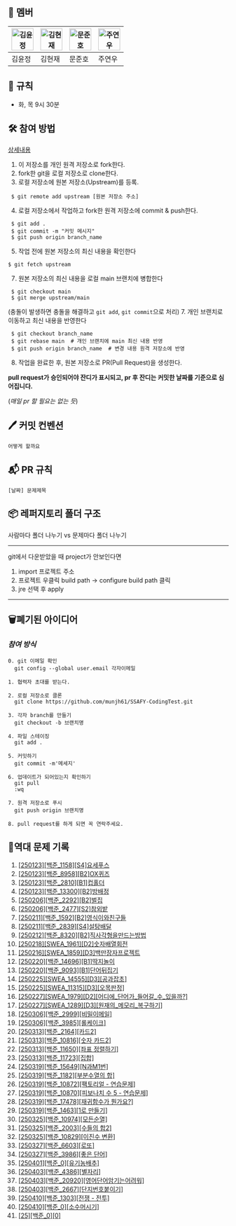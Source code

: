 ## 🐣 **멤버**

|<img src="asset/squrtle.webp" alt="김윤정" width="50" height="50">|<img src="asset/meowth.webp" alt="김현재" width="50" height="50">|<img src="asset/psyduck.webp" alt="문준호" width="50" height="50">|<img src="asset/bu.webp" alt="주연우" width="50" height="50">|
|---|---|---|---|
|김윤정|김현재|문준호|주연우|
## 📌 **규칙**
- 화, 목 9시 30분

## 🛠️ **참여 방법**

[상세내용](https://velog.io/@jisubin12/Github-%EC%99%B8%EB%B6%80%EC%A0%80%EC%9E%A5%EC%86%8C-fork-pull-request-%EB%8F%99%EA%B8%B0%ED%99%94-%ED%95%98%EA%B8%B0)

1. 이 저장소를 개인 원격 저장소로 fork한다.
2. fork한 git을 로컬 저장소로 clone한다.
3. 로컬 저장소에 원본 저장소(Upstream)를 등록.
```
 $ git remote add upstream [원본 저장소 주소]
```
4. 로컬 저장소에서 작업하고 fork한 원격 저장소에 commit & push한다.
```
 $ git add .
 $ git commit -m "커밋 메시지"
 $ git push origin branch_name
```
5. 작업 전에 원본 저장소의 최신 내용을 확인한다
```
$ git fetch upstream
```
7. 원본 저장소의 최신 내용을 로컬 main 브랜치에 병합한다
```
 $ git checkout main
 $ git merge upstream/main
```
(충돌이 발생하면 충돌을 해결하고 `git add`, `git commit`으로 처리)
7. 개인 브랜치로 이동하고 최신 내용을 반영한다
```
 $ git checkout branch_name
 $ git rebase main  # 개인 브랜치에 main 최신 내용 반영
 $ git push origin branch_name  # 변경 내용 원격 저장소에 반영
```
8. 작업을 완료한 후, 원본 저장소로 PR(Pull Request)을 생성한다.

**pull request가 승인되어야 잔디가 표시되고, pr 후 잔디는 커밋한 날짜를 기준으로 심어집니다.**

 (*매일 pr 할 필요는 없는 듯*)

## 🖊️ **커밋 컨벤션**
```
어떻게 할까요
```

## 📬 **PR 규칙**

```
[날짜] 문제제목
```

## 📦 **레퍼지토리 폴더 구조**
사람마다 폴더 나누기 vs 문제마다 폴더 나누기

---
git에서 다운받았을 때 project가 안보인다면
1. import 프로젝트 주소
2. 프로젝트 우클릭 build path -> configure build path 클릭
3. jre 선택 후 apply

---
## 🗑️폐기된 아이디어
### *참여 방식*
```
0. git 이메일 확인
  git config --global user.email 각자이메일

1. 협력자 초대를 받는다.

2. 로컬 저장소로 클론
  git clone https://github.com/munjh61/SSAFY-CodingTest.git

3. 각자 branch를 만들기
  git checkout -b 브랜치명

4. 파일 스테이징
  git add .

5. 커밋하기
  git commit -m'메세지'

6. 업데이트가 되어있는지 확인하기
  git pull
  :wq

7. 원격 저장소로 푸시
  git push origin 브랜치명

8. pull request를 하게 되면 꼭 연락주세요.

```

## 🚀역대 문제 기록
1. [[250123][백준_1158][S4]요세푸스](https://www.acmicpc.net/problem/1158)  
2. [[250123][백준_8958][B2]OX퀴즈](https://www.acmicpc.net/problem/8958)  
3. [[250123][백준_2810][B1]컵홀더](https://www.acmicpc.net/problem/2810)  
4. [[250123][백준_13300][B2]방배정](https://www.acmicpc.net/problem/13300)  
5. [[250206][백준_2292][B2]벌집](https://www.acmicpc.net/problem/2292)  
6. [[250206][백준_2477][S2]참외밭](https://www.acmicpc.net/problem/2477)  
7. [[250211][백준_1592][B2]영식이와친구들](https://www.acmicpc.net/problem/1592)  
8. [[250211][백준_2839][S4]설탕배달](https://www.acmicpc.net/problem/2839)  
9. [[250212][백준_8320][B2]직사각형을만드는방법](https://www.acmicpc.net/problem/8320)  
10. [[250218][SWEA_1961][D2]숫자배열회전](https://swexpertacademy.com/main/code/problem/problemDetail.do?contestProbId=AV5Pq-OKAVYDFAUq&categoryId=AV5Pq-OKAVYDFAUq&categoryType=CODE&problemTitle=1961&orderBy=FIRST_REG_DATETIME&selectCodeLang=ALL&select-1=&pageSize=10&pageIndex=1)
11. [[250216][SWEA_1859][D3]백만장자프로젝트](https://swexpertacademy.com/main/code/problem/problemDetail.do?contestProbId=AV5LrsUaDxcDFAXc&categoryId=AV5LrsUaDxcDFAXc&categoryType=CODE&problemTitle=1859&orderBy=FIRST_REG_DATETIME&selectCodeLang=ALL&select-1=&pageSize=10&pageIndex=1)
12. [[250220][백준_14696][B1]딱지놀이](https://www.acmicpc.net/problem/14696)
13. [[250220][백준_9093][B1]단어뒤집기](https://www.acmicpc.net/problem/9093)
14. [[250225][SWEA_14555][D3][공과잡초]](https://swexpertacademy.com/main/code/problem/problemDetail.do?contestProbId=AYGtoa3qARcDFARC&categoryId=AYGtoa3qARcDFARC&categoryType=CODE&problemTitle=14555&orderBy=FIRST_REG_DATETIME&selectCodeLang=ALL&select-1=&pageSize=10&pageIndex=1)
15. [[250225][SWEA_11315][D3][오목판정]](https://swexpertacademy.com/main/code/problem/problemDetail.do?contestProbId=AXaSUPYqPYMDFASQ&categoryId=AXaSUPYqPYMDFASQ&categoryType=CODE&problemTitle=%EC%98%A4%EB%AA%A9+%ED%8C%90%EC%A0%95&orderBy=FIRST_REG_DATETIME&selectCodeLang=ALL&select-1=&pageSize=10&pageIndex=1)
16. [[250227][SWEA_1979][D2][어디에_단어가_들어갈_수_있을까?]](https://swexpertacademy.com/main/code/problem/problemDetail.do?contestProbId=AV5PuPq6AaQDFAUq&categoryId=AV5PuPq6AaQDFAUq&categoryType=CODE&problemTitle=1979&orderBy=FIRST_REG_DATETIME&selectCodeLang=ALL&select-1=&pageSize=10&pageIndex=1)
17. [[250227][SWEA_1289][D3][원재의_메모리_복구하기]](https://swexpertacademy.com/main/code/problem/problemDetail.do?contestProbId=AV19AcoKI9sCFAZN&categoryId=AV19AcoKI9sCFAZN&categoryType=CODE&problemTitle=1289&orderBy=FIRST_REG_DATETIME&selectCodeLang=ALL&select-1=&pageSize=10&pageIndex=1)
18. [[250306][백준_2999][비밀이메일]](https://www.acmicpc.net/problem/2999) 
19. [[250306][백준_3985][롤케이크]](https://www.acmicpc.net/problem/3985) 
20. [[250313][백준_2164][카드2]](https://www.acmicpc.net/problem/2164) 
21. [[250313][백준_10816][숫자 카드2]](https://www.acmicpc.net/problem/10816) 
22. [[250313][백준_11650][좌표 정렬하기]](https://www.acmicpc.net/problem/11650) 
23. [[250313][백준_11723][집합]](https://www.acmicpc.net/problem/11723) 
24. [[250319][백준_15649][N과M1번]](https://www.acmicpc.net/problem/15649) 
25. [[250319][백준_1182][부분수열의 합]](https://www.acmicpc.net/problem/1182) 
26. [[250319][백준_10872][팩토리얼 - 연습문제]](https://www.acmicpc.net/problem/10872) 
27. [[250319][백준_10870][피보나치 수 5 - 연습문제]](https://www.acmicpc.net/problem/10870) 
28. [[250319][백준_17478][재귀함수가 뭔가요?]](https://www.acmicpc.net/problem/17478) 
29. [[250319][백준_1463][1로 만들기]](https://www.acmicpc.net/problem/1463) 
30. [[250325][백준_10974][모든순열]](https://www.acmicpc.net/problem/10974) 
31. [[250325][백준_2003][수들의 합2]](https://www.acmicpc.net/problem/2003)
32. [[250325][백준_10829][이진수 변환]](https://www.acmicpc.net/problem/10829)
33. [[250327][백준_6603][로또]](https://www.acmicpc.net/problem/6603)
34. [[250327][백준_3986][좋은 단어]](https://www.acmicpc.net/problem/3986)
35. [[250401][백준_0][유기농배추]](https://www.acmicpc.net/problem/0)
36. [[250403][백준_4386][별자리]](https://www.acmicpc.net/problem/4386)
37. [[250403][백준_20920][영어단어암기는어려워]](https://www.acmicpc.net/problem/20920)
38. [[250403][백준_2667][단지번호붙이기]](https://www.acmicpc.net/problem/2667)
39. [[250410][백준_1303][전쟁 - 전투]](https://www.acmicpc.net/problem/1303)
40. [[250410][백준_0][소수머시기]](https://www.acmicpc.net/problem/0)
41. [[25][백준_0][0]](https://www.acmicpc.net/problem/0)
